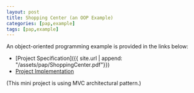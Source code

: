 ```yaml
---
layout: post
title: Shopping Center (an OOP Example)
categories: [pap,example]
tags: [pap,example]
---
```

An object-oriented programming example is provided in the links below:
* [Project Specification]({{ site.url | append: "/assets/pap/ShoppingCenter.pdf"}})
* [Project Implementation](https://github.com/apspring2019/shopingCenter)

(This mini project is using MVC architectural pattern.)